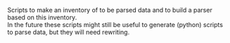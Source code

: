 Scripts to make an inventory of to be parsed data and to build a parser based on this inventory.  
In the future these scripts might still be useful to generate (python)
scripts to parse data, but they will need rewriting.

